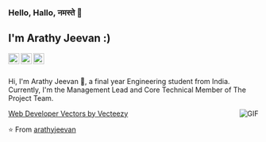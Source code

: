 ### Hello, Hallo, नमस्ते 👋
## I'm Arathy Jeevan :)

<a href="https://twitter.com">
  <img align="left" alt="Arathy Jeevan | Twitter" width="22px" src="https://cdn.jsdelivr.net/npm/simple-icons@v3/icons/twitter.svg" />
</a>
<a href="https://www.linkedin.com/in/arathy-jeevan">
  <img align="left" alt="Arathy's LinkdeIN" width="22px" src="https://cdn.jsdelivr.net/npm/simple-icons@v3/icons/linkedin.svg" />
</a>
<a href="https://www.instagram.com/aj_onthefloor/">
  <img align="left" alt="Arathy Jeevan's Instagram" width="22px" src="https://cdn.jsdelivr.net/npm/simple-icons@v3/icons/instagram.svg" />
</a>


<br />
<br />

Hi, I'm Arathy Jeevan 🙍, a final year Engineering student from India. Currently, I'm the Management Lead and Core Technical Member of The Project Team. 

  <img align="right" alt="GIF" src="https://media.giphy.com/media/LMcB8XospGZO8UQq87/giphy.gif" />
  <a href="https://www.vecteezy.com/free-vector/web-developer">Web Developer Vectors by Vecteezy</a>
  


⭐️ From [arathyjeevan](https://github.com/arathyjeevan)

